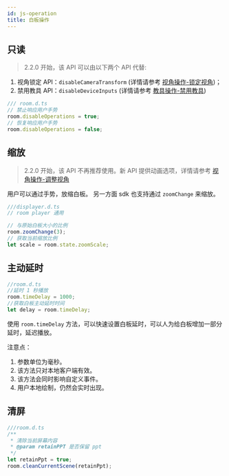 ```yaml
---
id: js-operation
title: 白板操作
---
```



## 只读<span class="anchor" id="disableOperations">

>2.2.0 开始，该 API 可以由以下两个 API 代替:  
1. 视角锁定 API：`disableCameraTransform` (详情请参考 [视角操作-锁定视角](./view.md#disableCameraTransform))；  
1. 禁用教具 API：`disableDeviceInputs` (详情请参考 [教具操作-禁用教具](./tools.md#disableDeviceInputs))

```JavaScript
/// room.d.ts
// 禁止响应用户手势
room.disableOperations = true;
// 恢复响应用户手势
room.disableOperations = false;
```

## 缩放

>2.2.0 开始，该 API 不再推荐使用。新 API 提供动画选项，详情请参考 [视角操作-调整视角](./view.md#moveCamera)

用户可以通过手势，放缩白板。
另一方面 sdk 也支持通过 `zoomChange` 来缩放。

```javascript
///displayer.d.ts
// room player 通用

// 与原始白板大小的比例
room.zoomChange(3);
// 获取当前缩放比例
let scale = room.state.zoomScale;
```

## 主动延时

```JavaScript
//room.d.ts
//延时 1 秒播放
room.timeDelay = 1000;
//获取白板主动延时时间
let delay = room.timeDelay;
```

使用 `room.timeDelay` 方法，可以快速设置白板延时，可以人为给白板增加一部分延时，延迟播放。

注意点：

1. 参数单位为毫秒。
1. 该方法只对本地客户端有效。
1. 该方法会同时影响自定义事件。
1. 用户本地绘制，仍然会实时出现。

## 清屏

```js
///room.d.ts
/**
 * 清除当前屏幕内容
 * @param retainPPT 是否保留 ppt
 */
let retainPpt = true;
room.cleanCurrentScene(retainPpt);
```